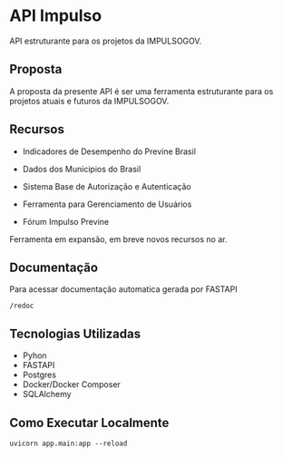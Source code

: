 # API Impulso

API estruturante para os projetos da IMPULSOGOV.

## Proposta

A proposta da presente API é ser uma ferramenta estruturante para os projetos atuais e futuros da IMPULSOGOV.

## Recursos

- Indicadores de Desempenho do Previne Brasil

- Dados dos Municipios do Brasil 

- Sistema Base de Autorização e Autenticação

- Ferramenta para Gerenciamento de Usuários

- Fórum Impulso Previne

Ferramenta em expansão, em breve novos recursos no ar.

## Documentação
Para acessar documentação automatica gerada por FASTAPI
```
/redoc
```

## Tecnologias Utilizadas

- Pyhon
- FASTAPI
- Postgres
- Docker/Docker Composer
- SQLAlchemy

## Como Executar Localmente

```
uvicorn app.main:app --reload
```

